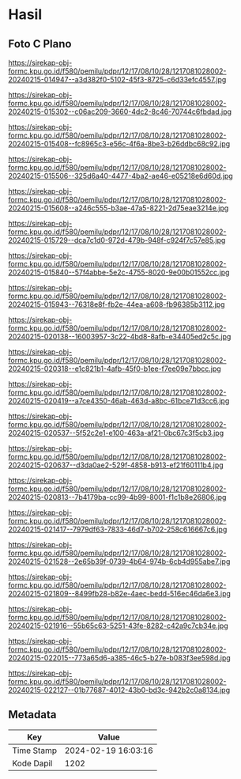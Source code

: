# Hasil

## Foto C Plano

https://sirekap-obj-formc.kpu.go.id/f580/pemilu/pdpr/12/17/08/10/28/1217081028002-20240215-014947--a3d382f0-5102-45f3-8725-c6d33efc4557.jpg

https://sirekap-obj-formc.kpu.go.id/f580/pemilu/pdpr/12/17/08/10/28/1217081028002-20240215-015302--c06ac209-3660-4dc2-8c46-70744c6fbdad.jpg

https://sirekap-obj-formc.kpu.go.id/f580/pemilu/pdpr/12/17/08/10/28/1217081028002-20240215-015408--fc8965c3-e56c-4f6a-8be3-b26ddbc68c92.jpg

https://sirekap-obj-formc.kpu.go.id/f580/pemilu/pdpr/12/17/08/10/28/1217081028002-20240215-015506--325d6a40-4477-4ba2-ae46-e05218e6d60d.jpg

https://sirekap-obj-formc.kpu.go.id/f580/pemilu/pdpr/12/17/08/10/28/1217081028002-20240215-015608--a246c555-b3ae-47a5-8221-2d75eae3214e.jpg

https://sirekap-obj-formc.kpu.go.id/f580/pemilu/pdpr/12/17/08/10/28/1217081028002-20240215-015729--dca7c1d0-972d-479b-948f-c924f7c57e85.jpg

https://sirekap-obj-formc.kpu.go.id/f580/pemilu/pdpr/12/17/08/10/28/1217081028002-20240215-015840--57f4abbe-5e2c-4755-8020-9e00b01552cc.jpg

https://sirekap-obj-formc.kpu.go.id/f580/pemilu/pdpr/12/17/08/10/28/1217081028002-20240215-015943--76318e8f-fb2e-44ea-a608-fb96385b3112.jpg

https://sirekap-obj-formc.kpu.go.id/f580/pemilu/pdpr/12/17/08/10/28/1217081028002-20240215-020138--16003957-3c22-4bd8-8afb-e34405ed2c5c.jpg

https://sirekap-obj-formc.kpu.go.id/f580/pemilu/pdpr/12/17/08/10/28/1217081028002-20240215-020318--e1c821b1-4afb-45f0-b1ee-f7ee09e7bbcc.jpg

https://sirekap-obj-formc.kpu.go.id/f580/pemilu/pdpr/12/17/08/10/28/1217081028002-20240215-020419--a7ce4350-46ab-463d-a8bc-61bce71d3cc6.jpg

https://sirekap-obj-formc.kpu.go.id/f580/pemilu/pdpr/12/17/08/10/28/1217081028002-20240215-020537--5f52c2e1-e100-463a-af21-0bc67c3f5cb3.jpg

https://sirekap-obj-formc.kpu.go.id/f580/pemilu/pdpr/12/17/08/10/28/1217081028002-20240215-020637--d3da0ae2-529f-4858-b913-ef21f60111b4.jpg

https://sirekap-obj-formc.kpu.go.id/f580/pemilu/pdpr/12/17/08/10/28/1217081028002-20240215-020813--7b4179ba-cc99-4b99-8001-f1c1b8e26806.jpg

https://sirekap-obj-formc.kpu.go.id/f580/pemilu/pdpr/12/17/08/10/28/1217081028002-20240215-021417--7979df63-7833-46d7-b702-258c616667c6.jpg

https://sirekap-obj-formc.kpu.go.id/f580/pemilu/pdpr/12/17/08/10/28/1217081028002-20240215-021528--2e65b39f-0739-4b64-974b-6cb4d955abe7.jpg

https://sirekap-obj-formc.kpu.go.id/f580/pemilu/pdpr/12/17/08/10/28/1217081028002-20240215-021809--8499fb28-b82e-4aec-bedd-516ec46da6e3.jpg

https://sirekap-obj-formc.kpu.go.id/f580/pemilu/pdpr/12/17/08/10/28/1217081028002-20240215-021916--55b65c63-5251-43fe-8282-c42a9c7cb34e.jpg

https://sirekap-obj-formc.kpu.go.id/f580/pemilu/pdpr/12/17/08/10/28/1217081028002-20240215-022015--773a65d6-a385-46c5-b27e-b083f3ee598d.jpg

https://sirekap-obj-formc.kpu.go.id/f580/pemilu/pdpr/12/17/08/10/28/1217081028002-20240215-022127--01b77687-4012-43b0-bd3c-942b2c0a8134.jpg


## Metadata

| Key        | Value               |
| ---------- | ------------------- |
| Time Stamp | 2024-02-19 16:03:16 |
| Kode Dapil | 1202                |



